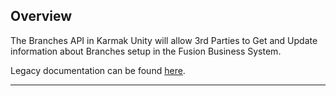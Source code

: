 ## Overview

The Branches API in Karmak Unity will allow 3rd Parties to Get and Update information about Branches setup in the Fusion Business System.

Legacy documentation can be found <a href="https://unity.karmak.io/Branches.html" target="_blank">here</a>.

---